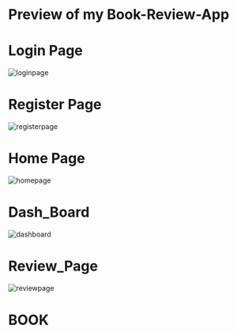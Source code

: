 <h1>Preview of my Book-Review-App</h1>

<!-- SA -->
<h1>Login Page</h1>

![loginpage](https://github.com/user-attachments/assets/fe365e4f-0624-402b-a5fc-c5f483fbfb0a)


<h1>Register Page</h1>

![registerpage](https://github.com/user-attachments/assets/6a19bdd1-8cf9-4f06-bed9-d7eafd8c1706)

<h1>Home Page</h1>

![homepage](https://github.com/user-attachments/assets/57a39e83-d221-46c6-b7d0-bc343c63c98b)

<h1>Dash_Board</h1>

![dashboard](https://github.com/user-attachments/assets/a236dc33-d8f1-4fcd-a474-397d610f556c)

<h1>Review_Page</h1>

![reviewpage](https://github.com/user-attachments/assets/422341a7-4683-441f-9d30-f864f654e50a)

# BOOK
